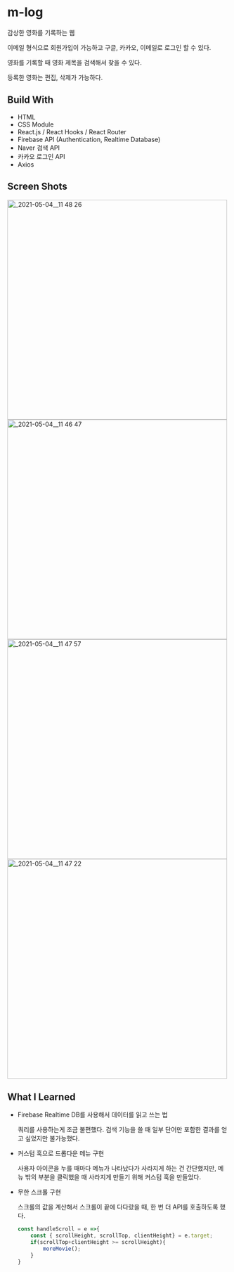 # m-log

감상한 영화를 기록하는 웹

이메일 형식으로 회원가입이 가능하고 구글, 카카오, 이메일로 로그인 할 수 있다.

영화를 기록할 때 영화 제목을 검색해서 찾을 수 있다.

등록한 영화는 편집, 삭제가 가능하다.

## Build With
- HTML
- CSS Module
- React.js / React Hooks / React Router
- Firebase API (Authentication, Realtime Database)
- Naver 검색 API 
- 카카오 로그인 API
- Axios

## Screen Shots
<img width="500" alt="_2021-05-04__11 48 26" src="https://user-images.githubusercontent.com/67685741/117139888-b4f5f280-ade7-11eb-9cdb-e4af153384f0.png">
<img width="500" alt="_2021-05-04__11 46 47" src="https://user-images.githubusercontent.com/67685741/117139904-b9221000-ade7-11eb-9bf8-1805827bd68e.png">
<img width="500" alt="_2021-05-04__11 47 57" src="https://user-images.githubusercontent.com/67685741/117139911-baebd380-ade7-11eb-8835-38837a1d8e90.png">
<img width="500" alt="_2021-05-04__11 47 22" src="https://user-images.githubusercontent.com/67685741/117139921-bcb59700-ade7-11eb-8d62-d369b4dc1ef5.png">

## What I Learned
- Firebase Realtime DB를 사용해서 데이터를 읽고 쓰는 법

    쿼리를 사용하는게 조금 불편했다. 검색 기능을 쓸 때 일부 단어만 포함한 결과를 얻고 싶었지만 불가능했다.

- 커스텀 훅으로 드롭다운 메뉴 구현

    사용자 아이콘을 누를 때마다 메뉴가 나타났다가 사라지게 하는 건 간단했지만, 메뉴 밖의 부분을 클릭했을 때 사라지게 만들기 위해 커스텀 훅을 만들었다.

- 무한 스크롤 구현

    스크롤의 값을 계산해서 스크롤이 끝에 다다랐을 때, 한 번 더 API를 호출하도록 했다.

    ```jsx
    const handleScroll = e =>{
        const { scrollHeight, scrollTop, clientHeight} = e.target;
        if(scrollTop+clientHeight >= scrollHeight){
            moreMovie();
        }
    }
    ```
